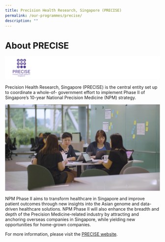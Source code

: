 ```yaml
---
title: Precision Health Research, Singapore (PRECISE)
permalink: /our-programmes/precise/
description: ""
---
```

# About PRECISE

![](/images/Logos/BU%20Banners_PRECISE.png)

Precision Health Research, Singapore (PRECISE) is the central entity set up to coordinate a whole-of- government effort to implement Phase II of Singapore’s 10-year National Precision Medicine (NPM) strategy.

![](/images/Corporate%20photos/05%20-%20PRECISE%20.png)

NPM Phase II aims to transform healthcare in Singapore and improve patient outcomes through new insights into the Asian genome and data-driven healthcare solutions. NPM Phase II will also enhance the breadth and depth of the Precision Medicine-related industry by attracting and anchoring overseas companies in Singapore, while yielding new opportunities for home-grown companies.

For more information, please visit the [PRECISE website](https://npm.sg).
